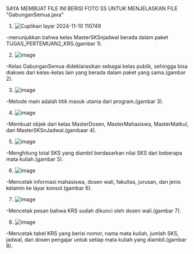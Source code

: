 SAYA MEMBUAT FILE INI BERISI FOTO SS UNTUK MENJELASKAN FILE "GabunganSemua.java"

 1. ![Cuplikan layar 2024-11-10 110749](https://github.com/user-attachments/assets/befa5022-a6df-4fd8-bced-2ebff335ec4b)

 -menunjukkan bahwa kelas MasterSKSnjadwal berada dalam paket TUGAS_PERTEMUAN2_KRS.(gambar 1).

2. ![image](https://github.com/user-attachments/assets/3ca524ee-7fe1-4b41-be29-cfbeb96adca4)

-Kelas GabunganSemua dideklarasikan sebagai kelas publik, sehingga bisa diakses dari kelas-kelas lain yang berada dalam paket yang sama.(gambar 2).

3. ![image](https://github.com/user-attachments/assets/ce66d01d-1481-457e-89bc-9dc1543f2ced)

-Metode main adalah titik masuk utama dari program.(gambar 3).

4. ![image](https://github.com/user-attachments/assets/8a7f8a8d-d245-40d5-9d91-9a4888e52bf1)

-Membuat objek dari kelas MasterDosen, MasterMahasiswa, MasterMatkul, dan MasterSKSnJadwal.(gambaar 4).

5. ![image](https://github.com/user-attachments/assets/24de9fcf-4d81-4803-9faf-2365fd7b986c)

-Menghitung total SKS yang diambil berdasarkan nilai SKS dari beberapa mata kuliah.(gambar 5).

6. ![image](https://github.com/user-attachments/assets/8e403a26-a048-43fe-8a46-489ef39e1438)

-Mencetak informasi mahasiswa, dosen wali, fakultas, jurusan, dan jenis kelamin ke layar konsol.(gambar 6).

7. ![image](https://github.com/user-attachments/assets/73b6261f-134e-409e-aed4-06596c42f3d7)

-Mencetak pesan bahwa KRS sudah dikunci oleh dosen wali.(gambar 7).

8. ![image](https://github.com/user-attachments/assets/03ef3a8f-9310-450f-964c-921c95a1f7d2)

-Mencetak tabel KRS yang berisi nomor, nama mata kuliah, jumlah SKS, jadwal, dan dosen pengajar untuk setiap mata kuliah yang diambil.(gambar 8).
